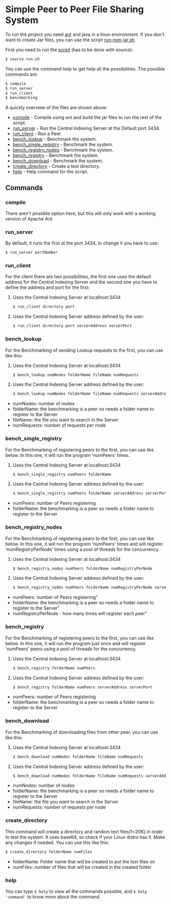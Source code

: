 # Simple Peer to Peer File Sharing System

To run the project you need [ant](https://ant.apache.org/) and java in a linux environment. If you don't want to create Jar files, you can use the script [run-non-jar.sh](https://github.com/gmendonca/simple-p2p-file-sharing/blob/master/run-non-jar.sh).

First you need to run the [script](https://github.com/gmendonca/simple-p2p-file-sharing/blob/master/run.sh) (has to be done with source):

```sh
$ source run.sh
```

You can use the command help to get help all the possibilities. The possible commands are:

```sh
$ compile
$ run_server
$ run_client
$ benchmarking
```

A quickly overview of the files are shown above:

* [compile](https://github.com/gmendonca/simple-p2p-file-sharing#compile) - Compile using ant and build the jar files to run the rest of the script.
* [run_server](https://github.com/gmendonca/simple-p2p-file-sharing#run_server) - Run the Central Indexing Server at the Default port 3434.
* [run_client](https://github.com/gmendonca/simple-p2p-file-sharing#run_client) - Run a Peer.
* [bench_lookup](https://github.com/gmendonca/simple-p2p-file-sharing#bench_lookup) - Benchmark the system.
* [bench_single_registry](https://github.com/gmendonca/simple-p2p-file-sharing#bench_single_registry) - Benchmark the system.
* [bench_registry_nodes](https://github.com/gmendonca/simple-p2p-file-sharing#bench_registry_nodes) - Benchmark the system.
* [bench_registry](https://github.com/gmendonca/simple-p2p-file-sharing#bench_registry) - Benchmark the system.
* [bench_download](https://github.com/gmendonca/simple-p2p-file-sharing#bench_download) - Benchmark the system.
* [create_directory](https://github.com/gmendonca/simple-p2p-file-sharing#create_directory) - Create a test directory.
* [help](https://github.com/gmendonca/simple-p2p-file-sharing#help) - Help command for the script.


## Commands

### compile

There aren't possible option here, but this will only work with a working version of Apache Ant.

### run_server

By default, it runs the first at the port 3434, to change it you have to use:

```sh
$ run_server portNumber
```
### run_client

For the client there are two possibilities, the first one uses the default address for the Central Indexing Server and the second one you have to define the address and port for the first:

1. Uses the Central Indexing Server at localhost:3434

    ```sh
    $ run_client directory port
    ```

2. Uses the Central Indexing Server address defined by the user:

    ```sh
    $ run_client directory port serverAddress serverPort
    ```

### bench_lookup

For the Benchmarking of sending Lookup requests to the first, you can use like this:

1. Uses the Central Indexing Server at localhost:3434

    ```sh
    $ bench_lookup numNodes folderName fileName numRequests
    ```
2. Uses the Central Indexing Server address defined by the user:

    ```sh
    $ bench_lookup numNodes folderName fileName numRequests serverAddress serverPort
    ```

- numNodes: number of nodes
- folderName: the benchmarking is a peer so needs a folder name to register to the Server
- fileName: the file you want to search in the Server
- numRequests: number of requests per node

### bench_single_registry

For the Benchmarking of registering peers to the first, you can use like below. In this one, it will run the program 'numPeers' times.

1. Uses the Central Indexing Server at localhost:3434

    ```sh
    $ bench_single_registry numPeers folderName
    ```
2. Uses the Central Indexing Server address defined by the user:

    ```sh
    $ bench_single_registry numPeers folderName serverAddress serverPort
    ```

- numPeers: number of Peers registering
- folderName: the benchmarking is a peer so needs a folder name to register to the Server

### bench_registry_nodes

For the Benchmarking of registering peers to the first, you can use like below. In this one, it will run the program 'numPeers' times and will register 'numRegistryPerNode' times using a pool of threads for the concurrency.

1. Uses the Central Indexing Server at localhost:3434

    ```sh
    $ bench_registry_nodes numPeers folderName numRegistryPerNode
    ```
2. Uses the Central Indexing Server address defined by the user:

    ```sh
    $ bench_registry_nodes numPeers folderName numRegistryPerNode serverAddress serverPort
    ```

- numPeers: number of Peers registering"
- folderName: the benchmarking is a peer so needs a folder name to register to the Server"
- numRegistryPerNode - how many times will register each peer"

### bench_registry

For the Benchmarking of registering peers to the first, you can use like below. In this one, it will run the program just once and will register 'numPeers' peers using a pool of threads for the concurrency.

1. Uses the Central Indexing Server at localhost:3434

    ```sh
    $ bench_registry folderName numPeers
    ```
2. Uses the Central Indexing Server address defined by the user:

    ```sh
    $ bench_registry folderName numPeers serverAddress serverPort
    ```

- numPeers: number of Peers registering
- folderName: the benchmarking is a peer so needs a folder name to register to the Server

### bench_download

For the Benchmarking of downloading files from other peer, you can use like this:

1. Uses the Central Indexing Server at localhost:3434

    ```sh
    $ bench_download numNodes folderName fileName numRequests
    ```
2. Uses the Central Indexing Server address defined by the user:

    ```sh
    $ bench_download numNodes folderName fileName numRequests serverAddress serverPort
    ```

- numNodes: number of nodes
- folderName: the benchmarking is a peer so needs a folder name to register to the Server
- fileName: the file you want to search in the Server
- numRequests: number of requests per node

### create_directory

This command will create a directory and random text files(1~20K) in order to test the system. It uses base64, so check if your Linux distro has it. Make any changes if needed. You can use this like this:

```sh
$ create_directory folderName numFiles
```

- folderName: Folder name that will be created to put the text files on
- numFiles: number of files that will be created in the created folder

### help

You can type ```$ help``` to view all the commands possible, and ```$ help 'command'``` to know more about the command.
